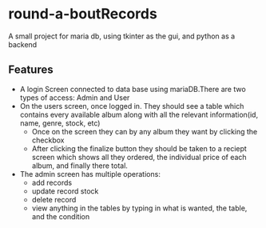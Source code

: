 # round-a-boutRecords
A small project for maria db, using tkinter as the gui, and python as a backend

## Features
- A login Screen connected to data base using mariaDB.There are two types of access: Admin and User
- On the users screen, once logged in. They should see a table which contains every available album along with all the relevant information(id, name, genre, stock, etc)
    - Once on the screen they can by any album they want by clicking the checkbox
    - After clicking the finalize button they should be taken to a reciept screen which shows all they ordered, the individual price of each album, and finally there total.
- The admin screen has multiple operations: 
    - add records
    - update record stock
    - delete record
    - view anything in the tables by typing in what is wanted, the table, and the condition


